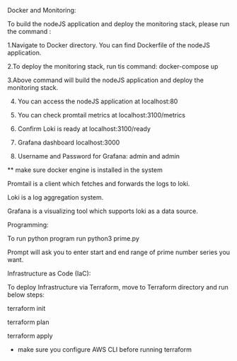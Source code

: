 Docker and Monitoring:

To build the nodeJS application and deploy the monitoring stack, please run the command : 

1.Navigate to Docker directory. You can find Dockerfile of the nodeJS application.

2.To deploy the monitoring stack, run tis command: docker-compose up

3.Above command will build the nodeJS application and deploy the monitoring stack.

4. You can access the nodeJS application at localhost:80

5. You can check promtail metrics at localhost:3100/metrics

6. Confirm Loki is ready at localhost:3100/ready

7. Grafana dashboard localhost:3000

8. Username and Password for Grafana: admin and admin

** make sure docker engine is installed in the system

Promtail is a client which fetches and forwards the logs to loki.

Loki is a log aggregation system.

Grafana is a visualizing tool which supports loki as a data source.

Programming:

To run python program run python3 prime.py

Prompt will ask you to enter start and end range of prime number series you want.

Infrastructure as Code (IaC):

To deploy Infrastructure via Terraform, move to Terraform directory and run below steps:

terraform init

terraform plan

terraform apply 

* make sure you configure AWS CLI before running terraform
